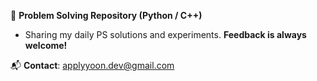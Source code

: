🧩 **Problem Solving Repository (Python / C++)**  
- Sharing my daily PS solutions and experiments. **Feedback is always welcome!**  
  
📬 **Contact**: applyyoon.dev@gmail.com
